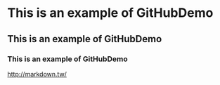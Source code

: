 # This is an example of GitHubDemo
## This is an example of GitHubDemo
### This is an example of GitHubDemo
<http://markdown.tw/>
